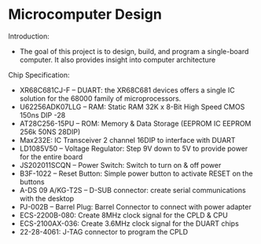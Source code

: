 # Microcomputer Design
Introduction:
-	The goal of this project is to design, build, and program a single-board computer. It also provides insight into computer architecture

Chip Specification:
- XR68C681CJ-F – DUART: the XR68C681 devices offers a single IC solution for the 68000 family of microprocessors.
- U62256ADK07LLG – RAM: Static RAM 32K x 8-Bit High Speed CMOS 150ns DIP -28
- AT28C256-15PU – ROM: Memory & Data Storage (EEPROM IC EEPROM 256k 50NS 28DIP) 
- Max232E: IC Transceiver 2 channel 16DIP to interface with DUART
- LD1085V50 – Voltage Regulator: Step 9V down to 5V to provide power for the entire board
- JS202011SCQN – Power Switch: Switch to turn on & off power
- B3F-1022 – Reset Button: Simple power button to activate RESET on the buttons
-	A-DS 09 A/KG-T2S – D-SUB connector: create serial communications with the desktop
-	PJ-002B – Barrel Plug: Barrel Connector to connect with power adapter
- ECS-2200B-080: Create 8MHz clock signal for the CPLD & CPU
- ECS-2100AX-036: Create 3.6MHz clock signal for the DUART chips
- 22-28-4061: J-TAG connector to program the CPLD
